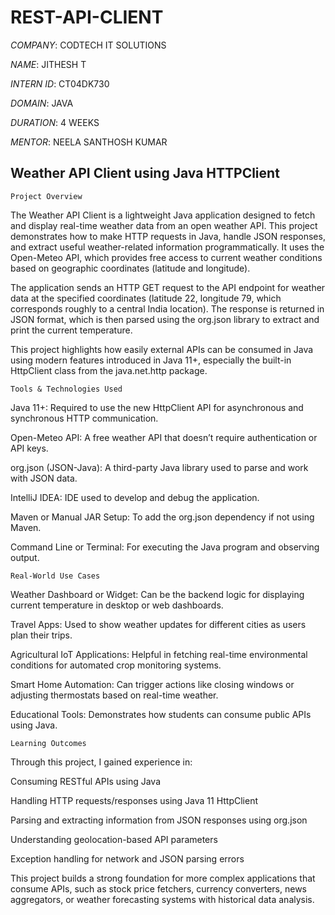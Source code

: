 # REST-API-CLIENT

*COMPANY*: CODTECH IT SOLUTIONS

*NAME*: JITHESH T

*INTERN ID*: CT04DK730

*DOMAIN*: JAVA

*DURATION*: 4 WEEKS

*MENTOR*: NEELA SANTHOSH KUMAR 

##  Weather API Client using Java HTTPClient

    Project Overview

The Weather API Client is a lightweight Java application designed to fetch and display real-time weather data from an open weather API. This project demonstrates how to make HTTP requests in Java, handle JSON responses, and extract useful weather-related information programmatically. It uses the Open-Meteo API, which provides free access to current weather conditions based on geographic coordinates (latitude and longitude).

The application sends an HTTP GET request to the API endpoint for weather data at the specified coordinates (latitude 22, longitude 79, which corresponds roughly to a central India location). The response is returned in JSON format, which is then parsed using the org.json library to extract and print the current temperature.

This project highlights how easily external APIs can be consumed in Java using modern features introduced in Java 11+, especially the built-in HttpClient class from the java.net.http package.

    Tools & Technologies Used

Java 11+: Required to use the new HttpClient API for asynchronous and synchronous HTTP communication.

Open-Meteo API: A free weather API that doesn’t require authentication or API keys.

org.json (JSON-Java): A third-party Java library used to parse and work with JSON data.

IntelliJ IDEA: IDE used to develop and debug the application.

Maven or Manual JAR Setup: To add the org.json dependency if not using Maven.

Command Line or Terminal: For executing the Java program and observing output.

    Real-World Use Cases

Weather Dashboard or Widget: Can be the backend logic for displaying current temperature in desktop or web dashboards.

Travel Apps: Used to show weather updates for different cities as users plan their trips.

Agricultural IoT Applications: Helpful in fetching real-time environmental conditions for automated crop monitoring systems.

Smart Home Automation: Can trigger actions like closing windows or adjusting thermostats based on real-time weather.

Educational Tools: Demonstrates how students can consume public APIs using Java.

    Learning Outcomes

Through this project, I gained experience in:

Consuming RESTful APIs using Java

Handling HTTP requests/responses using Java 11 HttpClient

Parsing and extracting information from JSON responses using org.json

Understanding geolocation-based API parameters

Exception handling for network and JSON parsing errors

This project builds a strong foundation for more complex applications that consume APIs, such as stock price fetchers, currency converters, news aggregators, or weather forecasting systems with historical data analysis.